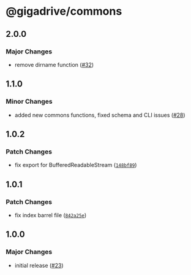 # @gigadrive/commons

## 2.0.0

### Major Changes

- remove dirname function ([#32](https://github.com/Gigadrive/sdk/pull/32))

## 1.1.0

### Minor Changes

- added new commons functions, fixed schema and CLI issues ([#28](https://github.com/Gigadrive/sdk/pull/28))

## 1.0.2

### Patch Changes

- fix export for BufferedReadableStream ([`148bf89`](https://github.com/Gigadrive/sdk/commit/148bf895f24649412f2ca93a183ab26c200e74c7))

## 1.0.1

### Patch Changes

- fix index barrel file ([`842a25e`](https://github.com/Gigadrive/sdk/commit/842a25e27e37e6d7742256f489312bf9a5ce141f))

## 1.0.0

### Major Changes

- initial release ([#23](https://github.com/Gigadrive/sdk/pull/23))
